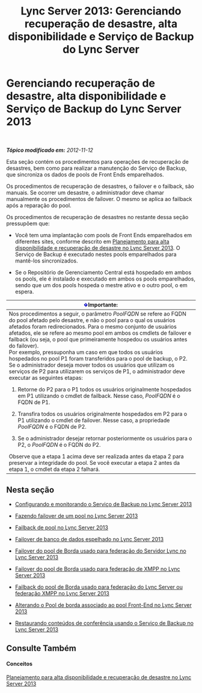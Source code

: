 ﻿---
title: 'Lync Server 2013: Gerenciando recuperação de desastre, alta disponibilidade e Serviço de Backup do Lync Server'
TOCTitle: Gerenciando recuperação de desastre, alta disponibilidade e Serviço de Backup do Lync Server 2013
ms:assetid: f4cd36fb-ffd6-48fa-b761-e11b3bcff91a
ms:mtpsurl: https://technet.microsoft.com/pt-br/library/JJ721939(v=OCS.15)
ms:contentKeyID: 49886484
ms.date: 05/19/2016
mtps_version: v=OCS.15
ms.translationtype: HT
---

# Gerenciando recuperação de desastre, alta disponibilidade e Serviço de Backup do Lync Server 2013

 

_**Tópico modificado em:** 2012-11-12_

Esta seção contém os procedimentos para operações de recuperação de desastres, bem como para realizar a manutenção do Serviço de Backup, que sincroniza os dados de pools de Front Ends emparelhados.

Os procedimentos de recuperação de desastres, o failover e o failback, são manuais. Se ocorrer um desastre, o administrador deve chamar manualmente os procedimentos de failover. O mesmo se aplica ao failback após a reparação do pool.

Os procedimentos de recuperação de desastres no restante dessa seção pressupõem que:

  - Você tem uma implantação com pools de Front Ends emparelhados em diferentes sites, conforme descrito em [Planejamento para alta disponibilidade e recuperação de desastre no Lync Server 2013](lync-server-2013-planning-for-high-availability-and-disaster-recovery.md). O Serviço de Backup é executado nestes pools emparelhados para mantê-los sincronizados.

  - Se o Repositório de Gerenciamento Central está hospedado em ambos os pools, ele é instalado e executado em ambos os pools emparelhados, sendo que um dos pools hospeda o mestre ativo e o outro pool, o em espera.

<table>
<colgroup>
<col style="width: 100%" />
</colgroup>
<thead>
<tr class="header">
<th><img src="images/Gg425939.important(OCS.15).gif" title="important" alt="important" />Importante:</th>
</tr>
</thead>
<tbody>
<tr class="odd">
<td>Nos procedimentos a seguir, o parâmetro <em>PoolFQDN</em> se refere ao FQDN do pool afetado pelo desastre, e não o pool para o qual os usuários afetados foram redirecionados. Para o mesmo conjunto de usuários afetados, ele se refere ao mesmo pool em ambos os cmdlets de failover e failback (ou seja, o pool que primeiramente hospedou os usuários antes do failover).<br />
Por exemplo, pressuponha um caso em que todos os usuários hospedados no pool P1 foram transferidos para o pool de backup, o P2. Se o administrador deseja mover todos os usuários que utilizam os serviços de P2 para utilizarem os serviços de P1, o administrador deve executar as seguintes etapas:
<ol>
<li><p>Retorne do P2 para o P1 todos os usuários originalmente hospedados em P1 utilizando o cmdlet de failback. Nesse caso, <em>PoolFQDN</em> é o FQDN de P1.</p></li>
<li><p>Transfira todos os usuários originalmente hospedados em P2 para o P1 utilizando o cmdlet de failover. Nesse caso, a propriedade <em>PoolFQDN</em> é o FQDN de P2.</p></li>
<li><p>Se o administrador desejar retornar posteriormente os usuários para o P2, o <em>PoolFQDN</em> é o FQDN do P2.</p></li>
</ol>
Observe que a etapa 1 acima deve ser realizada antes da etapa 2 para preservar a integridade do pool. Se você executar a etapa 2 antes da etapa 1, o cmdlet da etapa 2 falhará.</td>
</tr>
</tbody>
</table>


## Nesta seção

  - [Configurando e monitorando o Serviço de Backup no Lync Server 2013](lync-server-2013-configuring-and-monitoring-the-backup-service.md)

  - [Fazendo failover de um pool no Lync Server 2013](lync-server-2013-failing-over-a-pool.md)

  - [Failback de pool no Lync Server 2013](lync-server-2013-failing-back-a-pool.md)

  - [Failover de banco de dados espelhado no Lync Server 2013](lync-server-2013-failing-over-a-mirrored-database.md)

  - [Failover do pool de Borda usado para federação do Servidor Lync no Lync Server 2013](lync-server-2013-failing-over-the-edge-pool-used-for-lync-server-federation.md)

  - [Failover do pool de Borda usado para federação de XMPP no Lync Server 2013](lync-server-2013-failing-over-the-edge-pool-used-for-xmpp-federation.md)

  - [Failback do pool de Borda usado para federação do Lync Server ou federação XMPP no Lync Server 2013](lync-server-2013-failing-back-the-edge-pool-used-for-lync-server-federation-or-xmpp-federation.md)

  - [Alterando o Pool de borda associado ao pool Front-End no Lync Server 2013](lync-server-2013-changing-the-edge-pool-associated-with-a-front-end-pool.md)

  - [Restaurando conteúdos de conferência usando o Serviço de Backup no Lync Server 2013](lync-server-2013-restoring-conference-contents-using-the-backup-service.md)

## Consulte Também

#### Conceitos

[Planejamento para alta disponibilidade e recuperação de desastre no Lync Server 2013](lync-server-2013-planning-for-high-availability-and-disaster-recovery.md)

